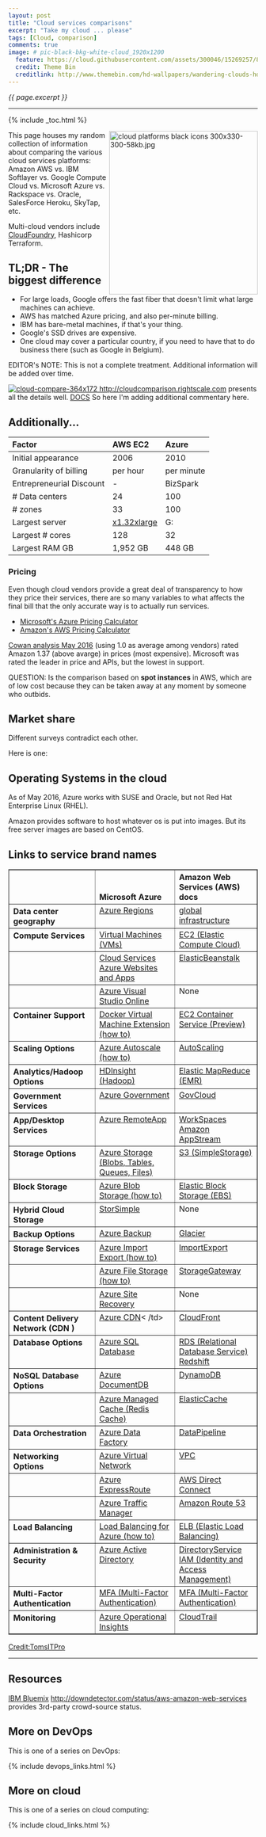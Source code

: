 ```yaml
---
layout: post
title: "Cloud services comparisons"
excerpt: "Take my cloud ... please"
tags: [Cloud, comparison]
comments: true
image: # pic-black-bkg-white-cloud_1920x1200
  feature: https://cloud.githubusercontent.com/assets/300046/15269257/8104a824-19b6-11e6-9c42-014bf608009a.jpg
  credit: Theme Bin
  creditlink: http://www.themebin.com/hd-wallpapers/wandering-clouds-hd-wallpaper/
---
```

<i>{{ page.excerpt }}</i>
<hr />

{% include _toc.html %}

<img class="img-right" align="right"
alt="cloud platforms black icons 300x330-300-58kb.jpg" width="300" height="330" src="https://cloud.githubusercontent.com/assets/300046/17864330/e4dbabc0-685a-11e6-84e5-361c5fc8c28d.jpg">

This page houses my random collection of information about comparing the various cloud services platforms:
Amazon AWS vs.
IBM Softlayer vs. 
Google Compute Cloud vs.
Microsoft Azure vs. 
Rackspace vs. Oracle, SalesForce Heroku, SkyTap, etc.

Multi-cloud vendors include <a target="_blank" href="https://github.com/cloudfoundry/bosh">CloudFoundry</a>, Hashicorp Terraform.


## TL;DR - The biggest difference

* For large loads, Google offers the fast fiber that doesn't limit what large machines can achieve.
* AWS has matched Azure pricing, and also per-minute billing.
* IBM has bare-metal machines, if that's your thing.
* Google's SSD drives are expensive.
* One cloud may cover a particular country, if you need to have that to do business there (such as Google in Belgium).

EDITOR's NOTE: This is not a complete treatment. 
Additional information will be added over time.

<a target="_blank" href="http://cloudcomparison.rightscale.com/">
<img alt="cloud-compare-364x172" src="https://user-images.githubusercontent.com/300046/31053622-f49c9f86-a65e-11e7-9fa8-c6f367b1beb2.png">
http://cloudcomparison.rightscale.com</a> presents all the details well. <a target="_blank" href="http://docs.rightscale.com/ca/cloud_comp/">DOCS</a> 
So here I'm adding additional commentary here.

## Additionally...

Factor | AWS EC2 | Azure |
:----- | :--- | :----- |
Initial appearance | 2006 | 2010 |
Granularity of billing | per hour | per minute |
Entrepreneurial Discount | - | BizSpark |
# Data centers | 24 | 100 |
# zones | 33 | 100 |
Largest server | <a target="_blank" href="https://goo.gl/64UcCb">x1.32xlarge</a> | G: |
Largest # cores | 128 | 32 |
Largest RAM GB | 1,952 GB | 448 GB |


### Pricing #

Even though cloud vendors provide a great deal of transparency to how they price their services,
there are so many variables to what affects the final bill that the only accurate way is to
actually run services.

<ul>
<li><a target="_blank" href="https://azure.microsoft.com/en-us/pricing/calculator/">Microsoft's Azure Pricing Calculator</a></li>
<li><a target="_blank" href="http://calculator.s3.amazonaws.com/index.html">Amazon's AWS Pricing Calculator</a></li>
</ul>

<a target="_blank" href="http://www.zdnet.com/article/public-cloud-computing-vendors-a-look-at-strengths-weaknesses-big-picture/">
Cowan analysis May 2016</a> (using 1.0 as average among vendors) rated Amazon 1.37 (above avarge) in prices (most expensive).
Microsoft was rated the leader in price and APIs, but the lowest in support.

   <amp-img width="770" height="446" alt="cloud comparison table zdnet 2016-770x446-9.jpg"
layout="responsive" src="https://cloud.githubusercontent.com/assets/300046/15745884/5b980e2a-2891-11e6-9dc5-22f06137e56a.jpg"></amp-img>

   QUESTION: Is the comparison based on <strong>spot instances</strong> in AWS,
   which are of low cost because they can be taken away at any moment
   by someone who outbids.


## Market share #

Different surveys contradict each other.

Here is one:

   <amp-img layout="responsive" alt="cloud chart iaas market share 2015-529x488-c22.jpg" width="529" height="488" 
   src="https://cloud.githubusercontent.com/assets/300046/16921114/778410d8-4ccd-11e6-9bb8-faf3cd75a449.jpg">
   </amp-img>


## Operating Systems in the cloud #

As of May 2016, Azure works with SUSE and Oracle,
but not Red Hat Enterprise Linux (RHEL).

Amazon provides software to host whatever os is put into images.
But its free server images are based on 
CentOS.


## Links to service brand names #

<table valign="top" border="1" cellspacing="0" cellpadding="4">
<thead>
<tr valign="bottom">
<th align="left"><br /></th><th align="left">Microsoft Azure</th><th align="left">Amazon Web Services (AWS) docs</th></tr>
</thead><tbody>
<tr valign="top" class="tblOdd"><th align="left">Data center geography</th>
    <td><a target="_blank" href="http://azure.microsoft.com/en-us/regions/">Azure Regions</a></td>
    <td><a target="_blank" href="http://aws.amazon.com/about-aws/global-infrastructure/">global infrastructure</a></td>
    </tr>
<tr valign="top" class="tblEven"><th align="left">Compute Services</th><td><a target="_blank" href="http://azure.microsoft.com/en-us/services/virtual-machines/">Virtual Machines (VMs)</a>
</td><td><a target="_blank" href="http://aws.amazon.com/ec2/">EC2 (Elastic Compute Cloud)</a></td></tr>
<tr valign="top" class="tblOdd"><th align="left"><br /></th><td><a target="_blank" href="http://azure.microsoft.com/en-us/services/cloud-services/">Cloud Services</a>
<br /><a target="_blank" href="http://azure.microsoft.com/en-us/services/websites/">Azure Websites and Apps</a>
<br /></td><td><a target="_blank" href="http://aws.amazon.com/elasticbeanstalk/">ElasticBeanstalk</a></td></tr>
<tr valign="top" class="tblEven"><th align="left"><br /></th><td><a target="_blank" href="http://azure.microsoft.com/en-us/services/visual-studio-online/">Azure Visual Studio Online</a></td><td>None</td></tr>
<tr valign="top" class="tblEven"><th align="left">Container Support</th><td><a target="_blank" href="http://azure.microsoft.com/en-us/documentation/articles/virtual-machines-docker-vm-extension/#Docker-and-Linux-Containers">Docker Virtual Machine Extension (how to)</a></td><td><a target="_blank" href="http://aws.amazon.com/ecs/">EC2 Container Service (Preview)<br /></a></td></tr>
<tr valign="top" class="tblOdd"><th align="left">Scaling Options</th><td><a target="_blank" href="http://azure.microsoft.com/en-us/documentation/articles/cloud-services-how-to-scale/">Azure Autoscale (how to)</a></td><td><a target="_blank" href="http://aws.amazon.com/autoscaling/">AutoScaling</a></td></tr>
<tr valign="top" class="tblEven"><th align="left">Analytics/Hadoop Options</th><td><a target="_blank" href="http://azure.microsoft.com/en-us/services/hdinsight/">HDInsight (Hadoop)</a></td><td><a target="_blank" href="http://aws.amazon.com/elasticmapreduce/">Elastic MapReduce (EMR)</a></td></tr>
<tr valign="top" class="tblOdd"><th align="left">Government Services</th><td><a target="_blank" href="http://azure.microsoft.com/en-us/features/gov/">Azure Government</a></td><td><a target="_blank" href="http://aws.amazon.com/govcloud-us/">GovCloud</a></td></tr>
<tr valign="top" class="tblEven"><th align="left">App/Desktop Services</th><td><a target="_blank" href="http://azure.microsoft.com/en-us/services/remoteapp/">Azure RemoteApp</a></td><td><a target="_blank" href="http://aws.amazon.com/workspaces/">WorkSpaces</a><br /><a target="_blank" href="http://aws.amazon.com/appstream/">Amazon AppStream</a><br /></td></tr>
<tr valign="top" class="tblOdd"><th align="left">Storage Options</th><td><a target="_blank" href="http://azure.microsoft.com/en-us/documentation/services/storage/">Azure Storage (Blobs, Tables, Queues, Files)</a></td><td><a target="_blank" href="http://aws.amazon.com/s3/">S3 (SimpleStorage)</a></td></tr>
<tr valign="top" class="tblEven"><th align="left">Block Storage</th><td><a target="_blank" href="http://azure.microsoft.com/en-us/documentation/articles/storage-dotnet-how-to-use-blobs/">Azure Blob Storage (how to)</a></td><td><a target="_blank" href="http://aws.amazon.com/ebs/">Elastic Block Storage (EBS)</a></td></tr>
<tr valign="top" class="tblOdd"><th align="left">Hybrid Cloud Storage</th><td><a target="_blank" href="http://azure.microsoft.com/en-us/services/storsimple/">StorSimple</a></td><td>None</td></tr>
<tr valign="top" class="tblEven"><th align="left">Backup Options</th><td><a target="_blank" href="http://azure.microsoft.com/en-us/services/backup/">Azure Backup</a></td><td><a target="_blank" href="http://aws.amazon.com/glacier/">Glacier</a></td></tr>
<tr valign="top" class="tblOdd"><th align="left">Storage Services</th><td><a target="_blank" href="http://azure.microsoft.com/en-us/documentation/articles/storage-import-export-service/">Azure Import Export (how to)</a></td><td><a target="_blank" href="http://aws.amazon.com/importexport/">ImportExport</a></td></tr>
<tr valign="top" class="tblEven"><th align="left"><br /></th><td><a target="_blank" href="http://azure.microsoft.com/en-us/documentation/articles/storage-dotnet-how-to-use-files/">Azure File Storage (how to)</a></td><td><a target="_blank" href="http://aws.amazon.com/storagegateway/">StorageGateway</a></td></tr>
<tr valign="top" class="tblOdd"><th align="left"><br /></th><td><a target="_blank" href="http://azure.microsoft.com/en-us/services/site-recovery/">Azure Site Recovery</a></td><td>None</td></tr>
<tr valign="top" class="tblEven"><th align="left">Content Delivery Network (CDN )</th><td><a target="_blank" href="http://azure.microsoft.com/en-us/services/cdn/">Azure CDN</a><
/td><td><a target="_blank" href="http://aws.amazon.com/cloudfront/">CloudFront</a></td></tr>
<tr valign="top" class="tblOdd"><th align="left">Database Options</th><td rowspan="1"><a target="_blank" href="http://azure.microsoft.com/en-us/services/sql-database/">Azure SQL Database</a>
</td><td><a target="_blank" href="http://aws.amazon.com/rds/">RDS (Relational Database Service)</a>
<br /><a target="_blank" href="http://azure.microsoft.com/en-us/documentation/articles/storage-import-export-service/">Redshift</a><br />
</td></tr>
<tr valign="top" class="tblEven"><th align="left">NoSQL Database Options</th><td><a target="_blank" href="http://azure.microsoft.com/en-us/services/documentdb/">Azure DocumentDB</a>
</td><td><a target="_blank" href="http://aws.amazon.com/dynamodb/">DynamoDB</a></td></tr>
<tr valign="top" class="tblOdd"><th align="left"><br /></th><td><a target="_blank" href="http://azure.microsoft.com/en-us/services/cache/">Azure Managed Cache (Redis Cache)</a>
</td><td><a target="_blank" href="http://aws.amazon.com/elasticache/">ElasticCache</a></td></tr>
<tr valign="top" class="tblEven"><th align="left">Data Orchestration</th><td><a target="_blank" href="http://azure.microsoft.com/en-us/services/data-factory/">Azure Data Factory</a>
</td><td><a target="_blank" href="http://aws.amazon.com/datapipeline/">DataPipeline</a></td></tr>
<tr valign="top" class="tblOdd"><th align="left">Networking Options</th><td><a target="_blank" href="http://azure.microsoft.com/en-us/services/virtual-network/">Azure Virtual Network</a>
</td><td><a target="_blank" href="http://aws.amazon.com/vpc/">VPC</a></td></tr>
<tr valign="top" class="tblEven"><th align="left"><br /></th><td><a target="_blank" href="http://azure.microsoft.com/en-us/services/expressroute/">Azure ExpressRoute</a></td><td><a target="_blank" href="http://aws.amazon.com/directconnect/">AWS Direct Connect</a></td></tr>
<tr valign="top" class="tblOdd"><th align="left"><br /></th><td><a target="_blank" href="http://azure.microsoft.com/en-us/services/traffic-manager/">Azure Traffic Manager</a></td><td><a target="_blank" href="http://aws.amazon.com/route53/">Amazon Route 53</a></td></tr>
<tr valign="top" class="tblEven"><th align="left">Load Balancing</th><td><a target="_blank" href="http://azure.microsoft.com/en-us/documentation/articles/virtual-machines-load-balance/">Load Balancing for Azure (how to)</a>
</td><td><a target="_blank" href="http://aws.amazon.com/elasticloadbalancing/">ELB (Elastic Load Balancing)</a></td></tr>
<tr valign="top" class="tblOdd"><th align="left">Administration &amp; Security</th><td><a target="_blank" href="http://azure.microsoft.com/en-us/services/active-directory/">Azure Active Directory</a>
</td><td><a target="_blank" href="http://aws.amazon.com/directoryservice/">DirectoryService</a>
<br /><a target="_blank" href="http://aws.amazon.com/iam/">IAM (Identity and Access Management)</a><br /></td></tr>
<tr valign="top" class="tblOdd"><th align="left">Multi-Factor Authentication<br /></th><td><a target="_blank" href="http://azure.microsoft.com/en-us/services/multi-factor-authentication/">MFA (Multi-Factor Authentication)</a>
</td><td><a target="_blank" href="http://aws.amazon.com/iam/details/mfa/">MFA (Multi-Factor Authentication)</a>
</td></tr>
<tr valign="top" class="tblEven"><th align="left">Monitoring<br /></th><td><a target="_blank" href="http://azure.microsoft.com/en-us/services/operational-insights/">Azure Operational Insights</a>
</td><td><a target="_blank" href="http://aws.amazon.com/cloudtrail/">CloudTrail</a>
</td></tr>

</tbody></table>

<a target="_blank" href="http://www.tomsitpro.com/articles/azure-vs-aws-cloud-comparison,2-870-2.html"> 
Credit:TomsITPro</a>

<hr />

## Resources #


<a target="_blank" href="http://resources.sdtimes.com/whitepaper-ibm-q4-2015-bluemix-ebook">
IBM Bluemix</a>

<a target="_blank" href="http://downdetector.com/status/aws-amazon-web-services">
http://downdetector.com/status/aws-amazon-web-services</a>
provides 3rd-party crowd-source status.


## More on DevOps #

This is one of a series on DevOps:

{% include devops_links.html %}


## More on cloud #

This is one of a series on cloud computing:

{% include cloud_links.html %}
